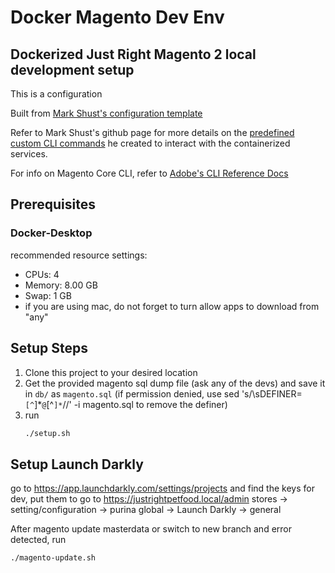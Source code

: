 # Docker Magento Dev Env
## Dockerized Just Right Magento 2 local development setup 
This is a configuration

Built from [Mark Shust's configuration template](https://github.com/markshust/docker-magento)
    
Refer to Mark Shust's github page for more details on the [predefined custom CLI commands](https://github.com/markshust/docker-magento#custom-cli-commands) he created to interact with the containerized services.

For info on Magento Core CLI, refer to [Adobe's CLI Reference Docs](https://devdocs.magento.com/guides/v2.4/reference/cli/magento.html)

## Prerequisites
### Docker-Desktop

recommended resource settings:
- CPUs: 4
- Memory: 8.00 GB
- Swap: 1 GB
- if you are using mac, do not forget to turn allow apps to download from "any"

## Setup Steps
1. Clone this project to your desired location
2. Get the provided magento sql dump file (ask any of the devs) and save it in `db/` as `magento.sql` (if permission denied, use sed 's/\sDEFINER=`[^`]*`@`[^`]*`//'  -i magento.sql to remove the definer)
3. run
    ```sh
    ./setup.sh
    ```
## Setup Launch Darkly
go to https://app.launchdarkly.com/settings/projects and find the keys for dev, put them to
go to https://justrightpetfood.local/admin stores -> setting/configuration -> purina global -> Launch Darkly -> general

After magento update masterdata or switch to new branch and error detected, run
```sh
./magento-update.sh
```
